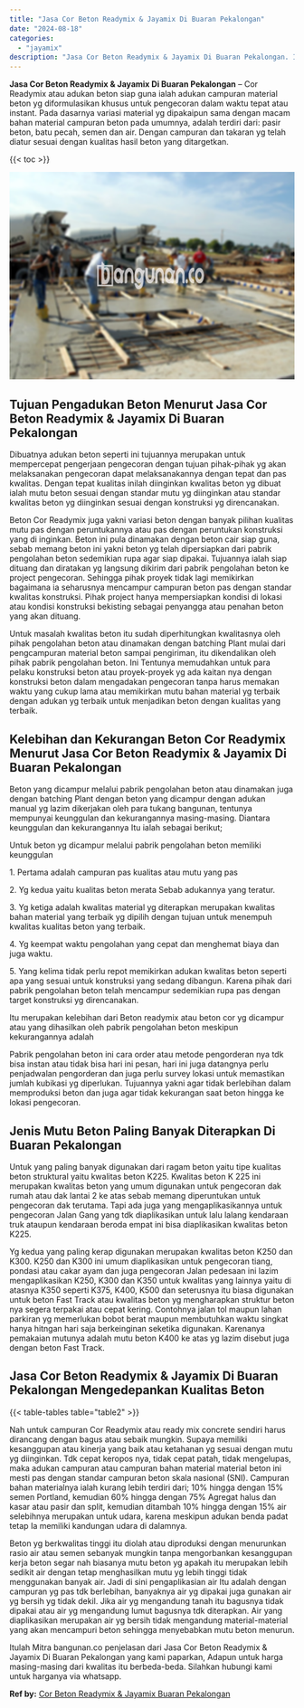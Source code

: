 ```yaml
---
title: "Jasa Cor Beton Readymix & Jayamix Di Buaran Pekalongan"
date: "2024-08-18"
categories: 
  - "jayamix"
description: "Jasa Cor Beton Readymix & Jayamix Di Buaran Pekalongan. Itulah Mitra bangunan.co penjelasan dari Jasa Cor Beton Readymix & Jayamix Di Buaran Pekalongan yang..."
---
```


**Jasa Cor Beton Readymix & Jayamix Di Buaran Pekalongan** – Cor Readymix atau adukan beton siap guna ialah adukan campuran material beton yg diformulasikan khusus untuk pengecoran dalam waktu tepat atau instant. Pada dasarnya variasi material yg dipakaipun sama dengan macam bahan material campuran beton pada umumnya, adalah terdiri dari: pasir beton, batu pecah, semen dan air. Dengan campuran dan takaran yg telah diatur sesuai dengan kualitas hasil beton yang ditargetkan.

{{< toc >}}

![Jasa Cor Beton Readymix & Jayamix Di Buaran Pekalongan](/images/jasa-cor-readymix-08.png)

## Tujuan Pengadukan Beton Menurut Jasa Cor Beton Readymix & Jayamix Di Buaran Pekalongan

Dibuatnya adukan beton seperti ini tujuannya merupakan untuk mempercepat pengerjaan pengecoran dengan tujuan pihak-pihak yg akan melaksanakan pengecoran dapat melaksanakannya dengan tepat dan pas kwalitas. Dengan tepat kualitas inilah diinginkan kwalitas beton yg dibuat ialah mutu beton sesuai dengan standar mutu yg diinginkan atau standar kwalitas beton yg diinginkan sesuai dengan konstruksi yg direncanakan.

Beton Cor Readymix juga yakni variasi beton dengan banyak pilihan kualitas mutu pas dengan peruntukannya atau pas dengan peruntukan konstruksi yang di inginkan. Beton ini pula dinamakan dengan beton cair siap guna, sebab memang beton ini yakni beton yg telah dipersiapkan dari pabrik pengolahan beton sedemikian rupa agar siap dipakai. Tujuannya ialah siap dituang dan diratakan yg langsung dikirim dari pabrik pengolahan beton ke project pengecoran. Sehingga pihak proyek tidak lagi memikirkan bagaimana ia seharusnya mencampur campuran beton pas dengan standar kwalitas konstruksi. Pihak project hanya mempersiapkan kondisi di lokasi atau kondisi konstruksi bekisting sebagai penyangga atau penahan beton yang akan dituang.

Untuk masalah kwalitas beton itu sudah diperhitungkan kwalitasnya oleh pihak pengolahan beton atau dinamakan dengan batching Plant mulai dari pengcampuran material beton sampai pengiriman, itu dikendalikan oleh pihak pabrik pengolahan beton. Ini Tentunya memudahkan untuk para pelaku konstruksi beton atau proyek-proyek yg ada kaitan nya dengan konstruksi beton dalam mengadakan pengecoran tanpa harus memakan waktu yang cukup lama atau memikirkan mutu bahan material yg terbaik dengan adukan yg terbaik untuk menjadikan beton dengan kualitas yang terbaik.

## Kelebihan dan Kekurangan Beton Cor Readymix Menurut Jasa Cor Beton Readymix & Jayamix Di Buaran Pekalongan

Beton yang dicampur melalui pabrik pengolahan beton atau dinamakan juga dengan batching Plant dengan beton yang dicampur dengan adukan manual yg lazim dikerjakan oleh para tukang bangunan, tentunya mempunyai keunggulan dan kekurangannya masing-masing. Diantara keunggulan dan kekurangannya Itu ialah sebagai berikut;

Untuk beton yg dicampur melalui pabrik pengolahan beton memiliki keunggulan

1\. Pertama adalah campuran pas kualitas atau mutu yang pas

2\. Yg kedua yaitu kualitas beton merata Sebab adukannya yang teratur.

3\. Yg ketiga adalah kwalitas material yg diterapkan merupakan kwalitas bahan material yang terbaik yg dipilih dengan tujuan untuk menempuh kwalitas kualitas beton yang terbaik.

4\. Yg keempat waktu pengolahan yang cepat dan menghemat biaya dan juga waktu.

5\. Yang kelima tidak perlu repot memikirkan adukan kwalitas beton seperti apa yang sesuai untuk konstruksi yang sedang dibangun. Karena pihak dari pabrik pengolahan beton telah mencampur sedemikian rupa pas dengan target konstruksi yg direncanakan.

Itu merupakan kelebihan dari Beton readymix atau beton cor yg dicampur atau yang dihasilkan oleh pabrik pengolahan beton meskipun kekurangannya adalah

Pabrik pengolahan beton ini cara order atau metode pengorderan nya tdk bisa instan atau tidak bisa hari ini pesan, hari ini juga datangnya perlu penjadwalan pengorderan dan juga perlu survey lokasi untuk memastikan jumlah kubikasi yg diperlukan. Tujuannya yakni agar tidak berlebihan dalam memproduksi beton dan juga agar tidak kekurangan saat beton hingga ke lokasi pengecoran.

## Jenis Mutu Beton Paling Banyak Diterapkan Di Buaran Pekalongan

Untuk yang paling banyak digunakan dari ragam beton yaitu tipe kualitas beton struktural yaitu kwalitas beton K225. Kwalitas beton K 225 ini merupakan kwalitas beton yang umum digunakan untuk pengecoran dak rumah atau dak lantai 2 ke atas sebab memang diperuntukan untuk pengecoran dak terutama. Tapi ada juga yang mengaplikasikannya untuk pengecoran Jalan Gang yang tdk diaplikasikan untuk lalu lalang kendaraan truk ataupun kendaraan beroda empat ini bisa diaplikasikan kwalitas beton K225.

Yg kedua yang paling kerap digunakan merupakan kwalitas beton K250 dan K300. K250 dan K300 ini umum diaplikasikan untuk pengecoran tiang, pondasi atau cakar ayam dan juga pengecoran Jalan pedesaan ini lazim mengaplikasikan K250, K300 dan K350 untuk kwalitas yang lainnya yaitu di atasnya K350 seperti K375, K400, K500 dan seterusnya itu biasa digunakan untuk beton Fast Track atau kwalitas beton yg mengharapkan struktur beton nya segera terpakai atau cepat kering. Contohnya jalan tol maupun lahan parkiran yg memerlukan bobot berat maupun membutuhkan waktu singkat hanya hitngan hari saja berkeinginan seketika digunakan. Karenanya pemakaian mutunya adalah mutu beton K400 ke atas yg lazim disebut juga dengan beton Fast Track.

## Jasa Cor Beton Readymix & Jayamix Di Buaran Pekalongan Mengedepankan Kualitas Beton

{{< table-tables table="table2" >}}

Nah untuk campuran Cor Readymix atau ready mix concrete sendiri harus dirancang dengan bagus atau sebaik mungkin. Supaya memiliki kesanggupan atau kinerja yang baik atau ketahanan yg sesuai dengan mutu yg diinginkan. Tdk cepat keropos nya, tidak cepat patah, tidak mengelupas, maka adukan campuran atau campuran bahan material material beton ini mesti pas dengan standar campuran beton skala nasional (SNI). Campuran bahan materialnya ialah kurang lebih terdiri dari; 10% hingga dengan 15% semen Portland, kemudian 60% hingga dengan 75% Agregat halus dan kasar atau pasir dan split, kemudian ditambah 10% hingga dengan 15% air selebihnya merupakan untuk udara, karena meskipun adukan benda padat tetap Ia memiliki kandungan udara di dalamnya.

Beton yg berkwalitas tinggi itu diolah atau diproduksi dengan menurunkan rasio air atau semen sebanyak mungkin tanpa mengorbankan kesanggupan kerja beton segar nah biasanya mutu beton yg apakah itu merupakan lebih sedikit air dengan tetap menghasilkan mutu yg lebih tinggi tidak menggunakan banyak air. Jadi di sini pengaplikasian air Itu adalah dengan campuran yg pas tdk berlebihan, banyaknya air yg dipakai juga gunakan air yg bersih yg tidak dekil. Jika air yg mengandung tanah itu bagusnya tidak dipakai atau air yg mengandung lumut bagusnya tdk diterapkan. Air yang diaplikasikan merupakan air yg bersih tidak mengandung material-material yang akan mencampuri beton sehingga menyebabkan mutu beton menurun.

Itulah Mitra bangunan.co penjelasan dari Jasa Cor Beton Readymix & Jayamix Di Buaran Pekalongan yang kami paparkan, Adapun untuk harga masing-masing dari kwalitas itu berbeda-beda. Silahkan hubungi kami untuk harganya via whatsapp.

**Ref by:** [Cor Beton Readymix & Jayamix Buaran Pekalongan](https://id.wikipedia.org/wiki/Cor)
